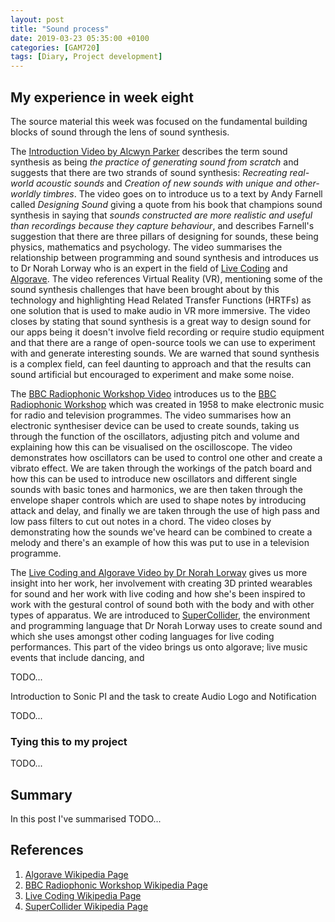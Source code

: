 ```yaml
---
layout: post
title: "Sound process"
date: 2019-03-23 05:35:00 +0100
categories: [GAM720]
tags: [Diary, Project development]
---
```


## My experience in week eight

The source material this week was focused on the fundamental building blocks of sound through the lens of sound synthesis.

The [Introduction Video by Alcwyn Parker](https://falmouthflexible.instructure.com/courses/296/pages/week-8-introduction?module_item_id=19099) describes the term sound synthesis as being *the practice of generating sound from scratch* and suggests that there are two strands of sound synthesis: *Recreating real-world acoustic sounds* and *Creation of new sounds with unique and other-worldly timbres*. The video goes on to introduce us to a text by Andy Farnell called *Designing Sound* giving a quote from his book that champions sound synthesis in saying that *sounds constructed are more realistic and useful than recordings because they capture behaviour*, and describes Farnell's suggestion that there are three pillars of designing for sounds, these being physics, mathematics and psychology. The video summarises the relationship between programming and sound synthesis and introduces us to Dr Norah Lorway who is an expert in the field of [Live Coding](https://en.wikipedia.org/wiki/Live_coding) and [Algorave](https://en.wikipedia.org/wiki/Algorave). The video references Virtual Reality (VR), mentioning some of the sound synthesis challenges that have been brought about by this technology and highlighting Head Related Transfer Functions (HRTFs) as one solution that is used to make audio in VR more immersive. The video closes by stating that sound synthesis is a great way to design sound for our apps being it doesn't involve field recording or require studio equipment and that there are a range of open-source tools we can use to experiment with and generate interesting sounds. We are warned that sound synthesis is a complex field, can feel daunting to approach and that the results can sound artificial but encouraged to experiment and make some noise.

The [BBC Radiophonic Workshop Video](https://falmouthflexible.instructure.com/courses/296/pages/week-8-bbc-radiophonic-workshop?module_item_id=19103) introduces us to the [BBC Radiophonic Workshop](https://en.wikipedia.org/wiki/BBC_Radiophonic_Workshop) which was created in 1958 to make electronic music for radio and television programmes. The video summarises how an electronic synthesiser device can be used to create sounds, taking us through the function of the oscillators, adjusting pitch and volume and explaining how this can be visualised on the oscilloscope. The video demonstrates how oscillators can be used to control one other and create a vibrato effect. We are taken through the workings of the patch board and how this can be used to introduce new oscillators and different single sounds with basic tones and harmonics, we are then taken through the envelope shaper controls which are used to shape notes by introducing attack and delay, and finally we are taken through the use of high pass and low pass filters to cut out notes in a chord. The video closes by demonstrating how the sounds we've heard can be combined to create a melody and there's an example of how this was put to use in a television programme.

The [Live Coding and Algorave Video by Dr Norah Lorway](https://falmouthflexible.instructure.com/courses/296/pages/week-8-live-coding-and-algoraves?module_item_id=19104) gives us more insight into her work, her involvement with creating 3D printed wearables for sound and her work with live coding and how she's been inspired to work with the gestural control of sound both with the body and with other types of apparatus. We are introduced to [SuperCollider](https://en.wikipedia.org/wiki/SuperCollider), the environment and programming language that Dr Norah Lorway uses to create sound and which she uses amongst other coding languages for live coding performances. This part of the video brings us onto algorave; live music events that include dancing, and

TODO...

Introduction to Sonic PI and the task to create Audio Logo and Notification

TODO...



### Tying this to my project

TODO...

## Summary

In this post I've summarised TODO...

## References

1. [Algorave Wikipedia Page](https://en.wikipedia.org/wiki/Algorave)
2. [BBC Radiophonic Workshop Wikipedia Page](https://en.wikipedia.org/wiki/BBC_Radiophonic_Workshop)
3. [Live Coding Wikipedia Page](https://en.wikipedia.org/wiki/Live_coding)
4. [SuperCollider Wikipedia Page](https://en.wikipedia.org/wiki/SuperCollider)
